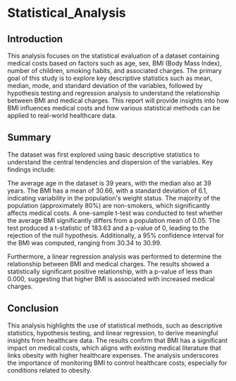 # Statistical_Analysis

## Introduction
This analysis focuses on the statistical evaluation of a dataset containing medical costs based on factors such as age, sex, BMI (Body Mass Index), number of children, smoking habits, and associated charges. The primary goal of this study is to explore key descriptive statistics such as mean, median, mode, and standard deviation of the variables, followed by hypothesis testing and regression analysis to understand the relationship between BMI and medical charges. This report will provide insights into how BMI influences medical costs and how various statistical methods can be applied to real-world healthcare data.

## Summary
The dataset was first explored using basic descriptive statistics to understand the central tendencies and dispersion of the variables. Key findings include:

The average age in the dataset is 39 years, with the median also at 39 years.
The BMI has a mean of 30.66, with a standard deviation of 6.1, indicating variability in the population's weight status.
The majority of the population (approximately 80%) are non-smokers, which significantly affects medical costs.
A one-sample t-test was conducted to test whether the average BMI significantly differs from a population mean of 0.05. The test produced a t-statistic of 183.63 and a p-value of 0, leading to the rejection of the null hypothesis. Additionally, a 95% confidence interval for the BMI was computed, ranging from 30.34 to 30.99.

Furthermore, a linear regression analysis was performed to determine the relationship between BMI and medical charges. The results showed a statistically significant positive relationship, with a p-value of less than 0.000, suggesting that higher BMI is associated with increased medical charges.

## Conclusion
This analysis highlights the use of statistical methods, such as descriptive statistics, hypothesis testing, and linear regression, to derive meaningful insights from healthcare data. The results confirm that BMI has a significant impact on medical costs, which aligns with existing medical literature that links obesity with higher healthcare expenses. The analysis underscores the importance of monitoring BMI to control healthcare costs, especially for conditions related to obesity.
